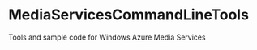 MediaServicesCommandLineTools
=============================

Tools and sample code for Windows Azure Media Services
